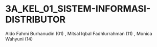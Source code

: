 # 3A_KEL_01_SISTEM-INFORMASI-DISTRIBUTOR
Aldo Fahmi Burhanudin (01) , Mitsal Iqbal Fadhlurrahman (11) , Monica Wahyuni (14)
